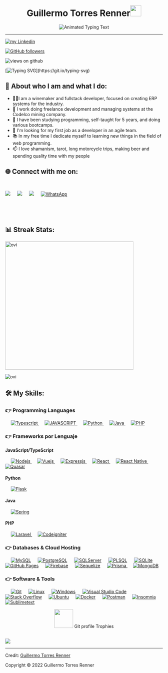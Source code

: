 <h1 align="center">Guillermo Torres Renner<img src="https://media.giphy.com/media/hvRJCLFzcasrR4ia7z/giphy.gif" width="35"></h1>
<p align="center">
  <img src="https://readme-typing-svg.herokuapp.com?color=CAF753&lines=Developer+-+Winemaker+-+Brew+Master" alt="Animated Typing Text">
</p>
<hr/>

<p align="left">
  <a href="https://www.linkedin.com/in/guillermotorres-fullstackdeveloper" target="_blank">
    <img src="https://img.shields.io/badge/Follow my-Linkedin profile-blue" alt="my Linkedin" />
  </a>
</p>

[![GitHub followers](https://img.shields.io/github/followers/GuillermoTorresRenner.svg?style=social&label=Followers)](https://github.com/GuillermoTorresRenner?tab=followers)



<img src="https://komarev.com/ghpvc/?username=GuillermoTorresRenner&label=Views&color=brightgreen&style=flat-square" alt="views on github" />

[![Typing SVG](https://readme-typing-svg.herokuapp.com?font=FiraCode+Daughter&color=50CD74&size=30&lines=Welcome+to+my+GitHub!!!)](https://git.io/typing-svg)

## 👤 About who I am and what I do:

- 👨‍💼I am a winemaker and fullstack developer, focused on creating ERP systems for the industry.
- 💼 I work doing freelance development and managing systems at the Codelco mining company.
- 🌱 I have been studying programming, self-taught for 5 years, and doing various bootcamps.
- 🔭 I'm looking for my first job as a developer in an agile team.
- 📚 In my free time I dedicate myself to learning new things in the field of web programming.
- 📫 I love shamanism, tarot, long motorcycle trips, making beer and spending quality time with my people

## 🌐 Connect with me on:

<p>
<br>
<div>
<a target="_blank" href="https://www.linkedin.com/in/guillermotorres-fullstackdeveloper"><img src="https://img.shields.io/badge/-LinkedIn-0077B5?style=for-the-badge&logo=Linkedin&logoColor=white"></img></a>
&emsp;
<a target="_blank" href="mailto:torresrennerguillermo@gmail.com"
><img src="https://img.shields.io/badge/-Gmail-D14836?style=for-the-badge&logo=Gmail&logoColor=white"></img></a>
&emsp;
<a target="_blank" href="https://www.youtube.com/watch?v=JycoiZmJBNA&t=6s"><img src="https://img.shields.io/badge/YouTube-FF0000?style=for-the-badge&logo=youtube&logoColor=white"></img></a>
&emsp;
<!-- <a target="_blank" href="https://twitter.com/harlericho"><img src="https://img.shields.io/badge/-Twitter-1DA1F2?style=for-the-badge&logo=Twitter&logoColor=white"></img></a>
&emsp; -->
<a target="_blank" href="https://api.whatsapp.com/send/?phone=56931126146&text&app_absent=0">
    <img src="https://img.shields.io/badge/WhatsApp-25D366?style=for-the-badge&logo=whatsapp&logoColor=white" alt="WhatsApp"></img>
</a>

&emsp;

<!-- <a target="_blank" href=""><img src="https://img.shields.io/badge/Docker-2CA5E0?style=for-the-badge&logo=docker&logoColor=white"></img></a>
&emsp;
<a target="_blank" href=""><img src="https://img.shields.io/badge/dev.to-0A0A0A?style=for-the-badge&logo=devdotto&logoColor=white"></img></a>
</a> -->
</div>
<br>
</p>

## 📊 Streak Stats:

<p><img align="center" src="https://github-readme-stats.vercel.app/api?username=GuillermoTorresRenner&show_icons=true&locale=en&theme=gruvbox" alt="ovi" width="410" /></p>

<p><img src="https://github-readme-stats.vercel.app/api/top-langs?username=GuillermoTorresRenner&show_icons=true&locale=en&layout=compact&theme=gruvbox" alt="ovi" /></p>

## 🛠️ My Skills:

### 👉 Programming Languages

<p align="left">
  &emsp;
  <a href="https://www.typescriptlang.org/">
    <img alt="Typescript" src="https://img.shields.io/badge/TypeScript-007ACC?style=for-the-badge&logo=typescript&logoColor=white"/>
  </a>
  &emsp;
  <a href="https://www.javascript.com/">
    <img alt="JAVASCRIPT" src="https://img.shields.io/badge/JavaScript-323330?style=for-the-badge&logo=javascript&logoColor=F7DF1E"/>
  </a>
  &emsp;
  <a href="https://python.org/">
    <img alt="Python" src="https://img.shields.io/badge/Python-FFD43B?style=for-the-badge&logo=python&logoColor=darkgreen"/>
  </a>
  &emsp;
  <a href="https://www.java.com/en/">
    <img alt="Java" src="https://img.shields.io/badge/Java-ED8B00?style=for-the-badge&logo=java&logoColor=white"/>
  </a>
  &emsp;
  <a href="https://www.php.net/">
    <img alt="PHP" src="https://img.shields.io/badge/PHP-777BB4?style=for-the-badge&logo=php&logoColor=white"/>
  </a>
</p>

### 👉 Frameworks por Lenguaje

#### JavaScript/TypeScript

<p align="left">
  &emsp;
  <a href="https://nodejs.org/es/" target="_blank">
     <img alt="Nodejs" src="https://img.shields.io/badge/Node.js-339933?style=for-the-badge&logo=nodedotjs&logoColor=white">
   </a>
  &emsp;
  <a href="https://vuejs.org/" target="_blank">
     <img alt="Vuejs" src="https://img.shields.io/badge/Vue.js-35495E?style=for-the-badge&logo=vuedotjs&logoColor=4FC08D">
   </a>
  &emsp;
  <a href="https://expressjs.com/es/" target="_blank">
    <img alt="Expressjs" src="https://img.shields.io/badge/Express.js-000000?style=for-the-badge&logo=express&logoColor=white"/>
  </a>
  &emsp;
  <a href="https://es.reactjs.org/" target="_blank">
    <img alt="React" src="https://img.shields.io/badge/React-20232A?style=for-the-badge&logo=react&logoColor=61DAFB"/>
  </a>
  &emsp;
  <a href="https://reactnative.dev/" target="_blank">
    <img alt="React Native" src="https://img.shields.io/badge/React_Native-20232A?style=for-the-badge&logo=react&logoColor=61DAFB"/>
  </a>
  &emsp;
  <a href="https://quasar.dev/" target="_blank">
    <img alt="Quasar" src="https://img.shields.io/badge/Quasar-1867F2?style=for-the-badge&logo=quasar&logoColor=white"/>
  </a>
</p>

#### Python

<p align="left">
  &emsp;
  <a href="https://flask.palletsprojects.com/en/2.1.x/" target="_blank">
    <img alt="Flask" src="https://img.shields.io/badge/Flask-000000?style=for-the-badge&logo=flask&logoColor=white"/>
  </a>
</p>

#### Java

<p align="left">
  &emsp;
  <a href="https://spring.io/" target="_blank">
    <img alt="Spring" src="https://img.shields.io/badge/Spring-6DB33F?style=for-the-badge&logo=spring&logoColor=white"/>
  </a>
</p>

#### PHP

<p align="left">
  &emsp;
  <a href="https://laravel.com/" target="_blank">
   <img alt="Laravel" src="https://img.shields.io/badge/Laravel-FF2D20?style=for-the-badge&logo=laravel&logoColor=white">
  </a>
  &emsp;
  <a href="https://www.codeigniter.com/" target="_blank">
    <img alt="Codeigniter" src="https://img.shields.io/badge/Codeigniter-EF4223?style=for-the-badge&logo=codeigniter&logoColor=white">
  </a>
</p>

### 👉 Databases & Cloud Hosting

<p align="left">
  &emsp;
    <a href="https://www.mysql.com/"><img alt="MySQL" src="https://img.shields.io/badge/MySQL-00000F?style=for-the-badge&logo=mysql&logoColor=white"></a>
  &emsp;
    <a href="https://www.postgresql.org/"><img alt="PostgreSQL" src="https://img.shields.io/badge/PostgreSQL-316192?style=for-the-badge&logo=postgresql&logoColor=white"></a>
  &emsp;
   <a href="https://www.microsoft.com/es-es/sql-server/sql-server-downloads"><img alt="SQLServer" src="https://img.shields.io/badge/Microsoft_SQL_Server-CC2927?style=for-the-badge&logo=microsoft-sql-server&logoColor=white"></a>
  &emsp;
    <a href="https://www.oracle.com/es/index.html"><img alt="PLSQL" src="https://img.shields.io/badge/PLSQL-F80000?style=for-the-badge&logo=oracle&logoColor=black"></a>
  &emsp;
    <a href="https://www.sqlite.org/"><img alt="SQLite" src ="https://img.shields.io/badge/SQLite-07405E?style=for-the-badge&logo=sqlite&logoColor=white"/></a>
  &emsp;
    <a href="https://www.github.com"><img alt="GitHub Pages" src="https://img.shields.io/badge/GitHub-100000?style=for-the-badge&logo=github&logoColor=white"></a>
  &emsp;
    <a href="https://firebase.google.com/"><img alt="Firebase" src ="https://img.shields.io/badge/firebase-ffca28?style=for-the-badge&logo=firebase&logoColor=black"></a>
  &emsp;
    <a href="https://sequelize.org/"><img alt="Sequelize" src ="https://img.shields.io/badge/Sequelize-52B0E7?style=for-the-badge&logo=Sequelize&logoColor=white"></a>
  &emsp;
    <a href="https://www.prisma.io/" target="_blank">
    <img alt="Prisma" src="https://img.shields.io/badge/Prisma-2D3748?style=for-the-badge&logo=prisma&logoColor=white"/>
</a>
  &emsp;
<a href="https://www.mongodb.com/" target="_blank">
    <img alt="MongoDB" src="https://img.shields.io/badge/MongoDB-47A248?style=for-the-badge&logo=mongodb&logoColor=white"/>
</a>
 </p>

### 👉 Software & Tools

<p>
  &emsp;
    <a href="https://git-scm.com/"><img alt="Git" src="https://img.shields.io/badge/Git-F05032?style=for-the-badge&logo=git&logoColor=white"></a>
  &emsp;
    <a href="https://www.linux.org/"><img alt="Linux" src="https://img.shields.io/badge/Linux-FCC624?style=for-the-badge&logo=linux&logoColor=black"></a>
  &emsp;
    <a href="https://www.microsoft.com/es-mx/windows/"><img alt="Windows" src="https://img.shields.io/badge/Windows-0078D6?style=for-the-badge&logo=windows&logoColor=white"></a>
  &emsp;
    <a href="https://code.visualstudio.com/"><img alt="Visual Studio Code" src="https://img.shields.io/badge/Visual_Studio_Code-0078D4?style=for-the-badge&logo=visual%20studio%20code&logoColor=white"></a>
  &emsp;
    <a href="https://es.stackoverflow.com/"><img alt="Stack Overflow" src="https://img.shields.io/badge/Stack_Overflow-FE7A16?style=for-the-badge&logo=stack-overflow&logoColor=white"></a>
  &emsp;
    <a href="https://ubuntu.com/download"><img alt="Ubuntu" src="https://img.shields.io/badge/Ubuntu-E95420?style=for-the-badge&logo=ubuntu&logoColor=white"></a>
  &emsp;
    <a href="https://www.docker.com/"><img alt="Docker" src="https://img.shields.io/badge/Docker-2CA5E0?style=for-the-badge&logo=docker&logoColor=white"></a>
     &emsp;
    <a href="https://www.postman.com/"><img alt="Postman" src="https://img.shields.io/badge/Postman-FF6C37?style=for-the-badge&logo=Postman&logoColor=white"></a>
     &emsp;
    <a href="https://insomnia.rest/"><img alt="Insomnia" src="https://img.shields.io/badge/Insomnia-5849be?style=for-the-badge&logo=Insomnia&logoColor=white"></a>
    &emsp;
    <a href="https://www.sublimetext.com/"><img alt="Sublimetext" src="https://img.shields.io/badge/sublime_text-%23575757.svg?&style=for-the-badge&logo=sublime-text&logoColor=important"></a>
</p>
<p align="center"><img src="https://media.giphy.com/media/QaMcXSekUWx7aogAUr/giphy.gif" width="60" />&nbsp;Git profile Trophies</p><br>
<img src="https://github-profile-trophy.vercel.app/?username=GuillermoTorresRenner&theme=gruvbox" />

<br/>

---

Credit: [Guillermo Torres Renner](https://github.com/GuillermoTorresRenner)

Copyright © 2022 Guillermo Torres Renner
